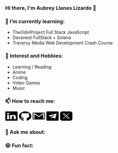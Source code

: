 ### Hi there, I'm Aubrey Llanes Lizardo 👋

### 🌱 I’m currently learning:

- TheOdinProject Full Stack JavaScript
- Devsnest FullStack + Solana
- Traversy Media Web Development Crash Course

### 📖 Interest and Hobbies:

- Learning / Reading
- Anime
- Coding
- Video Games
- Music

### 📫 How to reach me:

<a href="https://www.linkedin.com/in/aubrey-lizardo-637013279" target="_blank"><img src="img/linkedin.svg" alt="Br3y" height="30" width="40"></a>
<a href="https://github.com/Br3y" target="_blank"><img src="img/github.svg" alt="Br3y" height="30" width="40"></a>
<a href="lizardoaubrey.software@gmail.com" target="_blank"><img src="img/gmail.svg" alt="Br3y" height="30" width="40"></a>
<a href="t.me/brey33" target="_blank"><img src="img/telegram.svg" alt="Br3y" height="30" width="40"></a>
<a href="https://twitter.com/Obr3y_" target="_blank"><img src="img/twitter-x.svg" alt="Br3y" height="30" width="40"></a>

### 💬 Ask me about:

### 😄 Fun fact:
